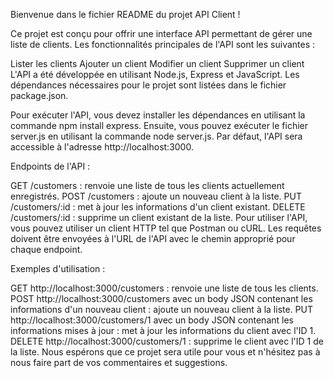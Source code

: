 Bienvenue dans le fichier README du projet API Client !

Ce projet est conçu pour offrir une interface API permettant de gérer une liste de clients. Les fonctionnalités principales de l'API sont les suivantes :

Lister les clients
Ajouter un client
Modifier un client
Supprimer un client
L'API a été développée en utilisant Node.js, Express et JavaScript. Les dépendances nécessaires pour le projet sont listées dans le fichier package.json.

Pour exécuter l'API, vous devez installer les dépendances en utilisant la commande npm install express. Ensuite, vous pouvez exécuter le fichier server.js en utilisant la commande node server.js. Par défaut, l'API sera accessible à l'adresse http://localhost:3000.

Endpoints de l'API :

GET /customers : renvoie une liste de tous les clients actuellement enregistrés.
POST /customers : ajoute un nouveau client à la liste.
PUT /customers/:id : met à jour les informations d'un client existant.
DELETE /customers/:id : supprime un client existant de la liste.
Pour utiliser l'API, vous pouvez utiliser un client HTTP tel que Postman ou cURL. Les requêtes doivent être envoyées à l'URL de l'API avec le chemin approprié pour chaque endpoint.

Exemples d'utilisation :

GET http://localhost:3000/customers : renvoie une liste de tous les clients.
POST http://localhost:3000/customers avec un body JSON contenant les informations d'un nouveau client : ajoute un nouveau client à la liste.
PUT http://localhost:3000/customers/1 avec un body JSON contenant les informations mises à jour : met à jour les informations du client avec l'ID 1.
DELETE http://localhost:3000/customers/1 : supprime le client avec l'ID 1 de la liste.
Nous espérons que ce projet sera utile pour vous et n'hésitez pas à nous faire part de vos commentaires et suggestions.